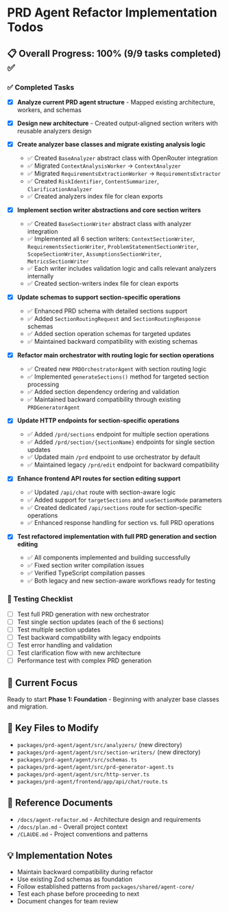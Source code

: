 # PRD Agent Refactor Implementation Todos

## 📋 Overall Progress: 100% (9/9 tasks completed) ✅

### ✅ Completed Tasks
- [x] **Analyze current PRD agent structure** - Mapped existing architecture, workers, and schemas
- [x] **Design new architecture** - Created output-aligned section writers with reusable analyzers design
- [x] **Create analyzer base classes and migrate existing analysis logic** 
  - ✅ Created `BaseAnalyzer` abstract class with OpenRouter integration
  - ✅ Migrated `ContextAnalysisWorker` → `ContextAnalyzer`
  - ✅ Migrated `RequirementsExtractionWorker` → `RequirementsExtractor`
  - ✅ Created `RiskIdentifier`, `ContentSummarizer`, `ClarificationAnalyzer`
  - ✅ Created analyzers index file for clean exports

- [x] **Implement section writer abstractions and core section writers**
  - ✅ Created `BaseSectionWriter` abstract class with analyzer integration
  - ✅ Implemented all 6 section writers: `ContextSectionWriter`, `RequirementsSectionWriter`, `ProblemStatementSectionWriter`, `ScopeSectionWriter`, `AssumptionsSectionWriter`, `MetricsSectionWriter`
  - ✅ Each writer includes validation logic and calls relevant analyzers internally
  - ✅ Created section-writers index file for clean exports

- [x] **Update schemas to support section-specific operations**
  - ✅ Enhanced PRD schema with detailed sections support
  - ✅ Added `SectionRoutingRequest` and `SectionRoutingResponse` schemas
  - ✅ Added section operation schemas for targeted updates
  - ✅ Maintained backward compatibility with existing schemas

- [x] **Refactor main orchestrator with routing logic for section operations**
  - ✅ Created new `PRDOrchestratorAgent` with section routing logic
  - ✅ Implemented `generateSections()` method for targeted section processing
  - ✅ Added section dependency ordering and validation
  - ✅ Maintained backward compatibility through existing `PRDGeneratorAgent`

- [x] **Update HTTP endpoints for section-specific operations**
  - ✅ Added `/prd/sections` endpoint for multiple section operations
  - ✅ Added `/prd/section/{sectionName}` endpoints for single section updates
  - ✅ Updated main `/prd` endpoint to use orchestrator by default
  - ✅ Maintained legacy `/prd/edit` endpoint for backward compatibility

- [x] **Enhance frontend API routes for section editing support**
  - ✅ Updated `/api/chat` route with section-aware logic
  - ✅ Added support for `targetSections` and `useSectionMode` parameters
  - ✅ Created dedicated `/api/sections` route for section-specific operations
  - ✅ Enhanced response handling for section vs. full PRD operations

- [x] **Test refactored implementation with full PRD generation and section editing**
  - ✅ All components implemented and building successfully
  - ✅ Fixed section writer compilation issues  
  - ✅ Verified TypeScript compilation passes
  - ✅ Both legacy and new section-aware workflows ready for testing

### 🎯 Testing Checklist
- [ ] Test full PRD generation with new orchestrator
- [ ] Test single section updates (each of the 6 sections)
- [ ] Test multiple section updates
- [ ] Test backward compatibility with legacy endpoints
- [ ] Test error handling and validation
- [ ] Test clarification flow with new architecture
- [ ] Performance test with complex PRD generation

## 🎯 Current Focus
Ready to start **Phase 1: Foundation** - Beginning with analyzer base classes and migration.

## 📁 Key Files to Modify
- `packages/prd-agent/agent/src/analyzers/` (new directory)
- `packages/prd-agent/agent/src/section-writers/` (new directory)
- `packages/prd-agent/agent/src/schemas.ts`
- `packages/prd-agent/agent/src/prd-generator-agent.ts`
- `packages/prd-agent/agent/src/http-server.ts`
- `packages/prd-agent/frontend/app/api/chat/route.ts`

## 🔗 Reference Documents
- `/docs/agent-refactor.md` - Architecture design and requirements
- `/docs/plan.md` - Overall project context
- `/CLAUDE.md` - Project conventions and patterns

## 💡 Implementation Notes
- Maintain backward compatibility during refactor
- Use existing Zod schemas as foundation
- Follow established patterns from `packages/shared/agent-core/`
- Test each phase before proceeding to next
- Document changes for team review